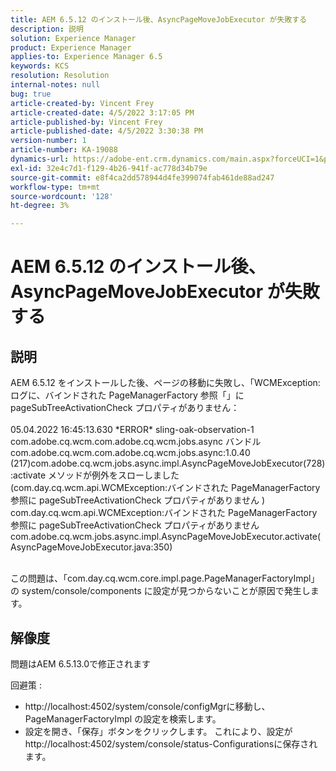 ```yaml
---
title: AEM 6.5.12 のインストール後、AsyncPageMoveJobExecutor が失敗する
description: 説明
solution: Experience Manager
product: Experience Manager
applies-to: Experience Manager 6.5
keywords: KCS
resolution: Resolution
internal-notes: null
bug: true
article-created-by: Vincent Frey
article-created-date: 4/5/2022 3:17:05 PM
article-published-by: Vincent Frey
article-published-date: 4/5/2022 3:30:38 PM
version-number: 1
article-number: KA-19088
dynamics-url: https://adobe-ent.crm.dynamics.com/main.aspx?forceUCI=1&pagetype=entityrecord&etn=knowledgearticle&id=a9c8686e-f3b4-ec11-983f-000d3a5d0d94
exl-id: 32e4c7d1-f129-4b26-941f-ac778d34b79e
source-git-commit: e8f4ca2dd578944d4fe399074fab461de88ad247
workflow-type: tm+mt
source-wordcount: '128'
ht-degree: 3%

---
```


# AEM 6.5.12 のインストール後、AsyncPageMoveJobExecutor が失敗する

## 説明


AEM 6.5.12 をインストールした後、ページの移動に失敗し、「WCMException:ログに、バインドされた PageManagerFactory 参照「」に pageSubTreeActivationCheck プロパティがありません：
<br><br>05.04.2022 16:45:13.630 \*ERROR\* sling-oak-observation-1 com.adobe.cq.wcm.com.adobe.cq.wcm.jobs.async バンドルcom.adobe.cq.wcm.com.adobe.cq.wcm.jobs.async:1.0.40 (217)com.adobe.cq.wcm.jobs.async.impl.AsyncPageMoveJobExecutor(728) :activate メソッドが例外をスローしました (com.day.cq.wcm.api.WCMException:バインドされた PageManagerFactory 参照に pageSubTreeActivationCheck プロパティがありません )
<br>com.day.cq.wcm.api.WCMException:バインドされた PageManagerFactory 参照に pageSubTreeActivationCheck プロパティがありません
<br>com.adobe.cq.wcm.jobs.async.impl.AsyncPageMoveJobExecutor.activate(AsyncPageMoveJobExecutor.java:350)<br><br>


この問題は、「com.day.cq.wcm.core.impl.page.PageManagerFactoryImpl」の system/console/components に設定が見つからないことが原因で発生します。


## 解像度


問題はAEM 6.5.13.0で修正されます

回避策 : 
- http://localhost:4502/system/console/configMgrに移動し、PageManagerFactoryImpl の設定を検索します。
- 設定を開き、「保存」ボタンをクリックします。 これにより、設定がhttp://localhost:4502/system/console/status-Configurationsに保存されます。
